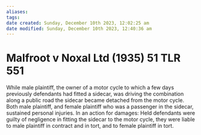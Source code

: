 ```yaml
---
aliases: 
tags: 
date created: Sunday, December 10th 2023, 12:02:25 am
date modified: Sunday, December 10th 2023, 12:40:36 am
---
```


# Malfroot v Noxal Ltd (1935) 51 TLR 551

While male plaintiff, the owner of a motor cycle to which a few days previously defendants had fitted a sidecar, was driving the combination along a public road the sidecar became detached from the motor cycle. Both male plaintiff, and female plaintiff who was a passenger in the sidecar, sustained personal injuries. In an action for damages: Held defendants were guilty of negligence in fitting the sidecar to the motor cycle, they were liable to male plaintiff in contract and in tort, and to female plaintiff in tort.
